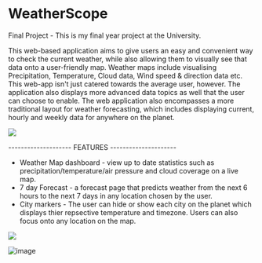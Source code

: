 # WeatherScope 
Final Project - This is my final year project at the University.

This web-based application aims to give users an easy and convenient way to check the current weather, while also allowing them to visually see that data onto a user-friendly map. Weather maps include visualising Precipitation, Temperature, Cloud data, Wind speed & direction data etc. This web-app isn't just catered towards the average user, however. The application also displays more advanced data topics as well that the user can choose to enable. The web application also encompasses a more traditional layout for weather forecasting, which includes displaying current, hourly and weekly data for anywhere on the planet.

![](public/media/weatherscope_map.gif)

-------------------- FEATURES ---------------------

- Weather Map dashboard - view up to date statistics such as precipitation/temperature/air pressure and cloud coverage on a live map.
- 7 day Forecast - a forecast page that predicts weather from the next 6 hours to the next 7 days in any location chosen by the user.
- City markers - The user can hide or show each city on the planet which displays thier repsective temperature and timezone. Users can also focus onto any location on the map.


![](public/media/weatherscope_search.gif)


![image](https://github.com/user-attachments/assets/530f2d71-d7e0-41fb-a8dc-c4326372f945)

<!--Link to YouTube video: https://www.youtube.com/watch?v=BnLhYjRLWo8-->
